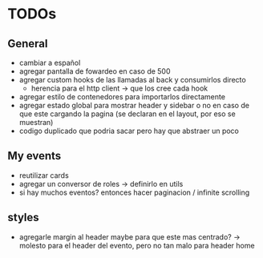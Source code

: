 # TODOs

## General
- cambiar a español
- agregar pantalla de fowardeo en caso de 500
- agregar custom hooks de las llamadas al back y consumirlos directo
  - herencia para el http client -> que los cree cada hook
- agregar estilo de contenedores para importarlos directamente
- agregar estado global para mostrar header y sidebar o no en caso de que este cargando la pagina (se declaran en el layout, por eso se muestran)
- codigo duplicado que podria sacar pero hay que abstraer un poco

## My events
- reutilizar cards
- agregar un conversor de roles -> definirlo en utils
- si hay muchos eventos? entonces hacer paginacion / infinite scrolling

## styles
- agregarle margin al header maybe para que este mas centrado? -> molesto para el header del evento, pero no tan malo para header home
